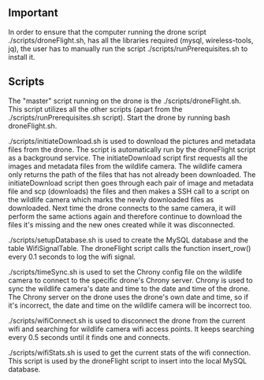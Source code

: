 ## Important
In order to ensure that the computer running the drone script ./scripts/droneFlight.sh, has all the libraries required (mysql, wireless-tools, jq), the user has to manually run the script ./scripts/runPrerequisites.sh to install it.

## Scripts
The "master" script running on the drone is the ./scripts/droneFlight.sh. This script utilizes all the other scripts (apart from the ./scripts/runPrerequisites.sh script).
Start the drone by running bash droneFlight.sh.

./scripts/initiateDownload.sh is used to download the pictures and metadata files from the drone. The script is automatically run by the droneFlight script as a background service. The initiateDownload script first requests all the images and metadata files from the wildlife camera. The wildlife camera only returns the path of the files that has not already been downloaded. The initiateDownload script then goes through each pair of image and metadata file and scp (downloads) the files and then makes a SSH call to a script on the wildlife camera which marks the newly downloaded files as downloaded.
Next time the drone connects to the same camera, it will perform the same actions again and therefore continue to download the files it's missing and the new ones created while it was disconnected.

./scripts/setupDatabase.sh is used to create the MySQL database and the table WifiSignalTable. The droneFlight script calls the function insert_row() every 0.1 seconds to log the wifi signal.

./scripts/timeSync.sh is used to set the Chrony config file on the wildlife camera to connect to the specific drone's Chrony server. Chrony is used to sync the wildlife camera's date and time to the date and time of the drone. The Chrony server on the drone uses the drone's own date and time, so if it's incorrect, the date and time on the wildlife camera will be incorrect too.

./scripts/wifiConnect.sh is used to disconnect the drone from the current wifi and searching for wildlife camera wifi access points. It keeps searching every 0.5 seconds until it finds one and connects.

./scripts/wifiStats.sh is used to get the current stats of the wifi connection. This script is used by the droneFlight script to insert into the local MySQL database.
